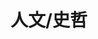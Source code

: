 ---
title: "人文/史哲"
description: "探索人類文明的深邃智慧。從經典哲思到歷史脈絡，這裡的文章將帶您穿越時空，深入理解世界與自我，提升人文素養，豐富您的精神世界。"
---